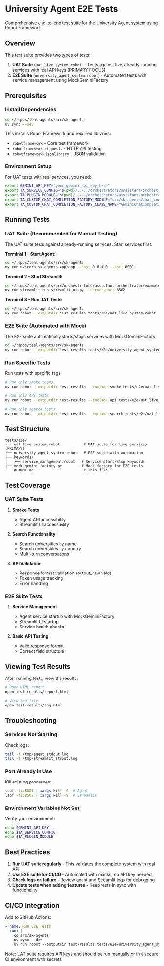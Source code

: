 # University Agent E2E Tests

Comprehensive end-to-end test suite for the University Agent system using Robot Framework.

## Overview

This test suite provides two types of tests:

1. **UAT Suite** (`uat_live_system.robot`) - Tests against live, already-running services with real API keys (PRIMARY FOCUS)
2. **E2E Suite** (`university_agent_system.robot`) - Automated tests with service management using MockGeminiFactory

## Prerequisites

### Install Dependencies

```bash
cd ~/repos/teal-agents/src/sk-agents
uv sync --dev
```

This installs Robot Framework and required libraries:
- `robotframework` - Core test framework
- `robotframework-requests` - HTTP API testing
- `robotframework-jsonlibrary` - JSON validation

### Environment Setup

For UAT tests with real services, you need:

```bash
export GEMINI_API_KEY="your_gemini_api_key_here"
export TA_SERVICE_CONFIG="$(pwd)/../../orchestrators/assistant-orchestrator/example/university/config.yaml"
export TA_PLUGIN_MODULE="$(pwd)/../../orchestrators/assistant-orchestrator/example/university/custom_plugins.py"
export TA_CUSTOM_CHAT_COMPLETION_FACTORY_MODULE="src/sk_agents/chat_completion/custom/gemini_chat_completion_factory.py"
export TA_CUSTOM_CHAT_COMPLETION_FACTORY_CLASS_NAME="GeminiChatCompletionFactory"
```

## Running Tests

### UAT Suite (Recommended for Manual Testing)

The UAT suite tests against already-running services. Start services first:

**Terminal 1 - Start Agent:**
```bash
cd ~/repos/teal-agents/src/sk-agents
uv run uvicorn sk_agents.app:app --host 0.0.0.0 --port 8001
```

**Terminal 2 - Start Streamlit:**
```bash
cd ~/repos/teal-agents/src/orchestrators/assistant-orchestrator/example/university
uv run streamlit run streamlit_ui.py --server.port 8502
```

**Terminal 3 - Run UAT Tests:**
```bash
cd ~/repos/teal-agents/src/sk-agents
uv run robot --outputdir test-results tests/e2e/uat_live_system.robot
```

### E2E Suite (Automated with Mock)

The E2E suite automatically starts/stops services with MockGeminiFactory:

```bash
cd ~/repos/teal-agents/src/sk-agents
uv run robot --outputdir test-results tests/e2e/university_agent_system.robot
```

### Run Specific Tests

Run tests with specific tags:

```bash
# Run only smoke tests
uv run robot --outputdir test-results --include smoke tests/e2e/uat_live_system.robot

# Run only API tests
uv run robot --outputdir test-results --include api tests/e2e/uat_live_system.robot

# Run only search tests
uv run robot --outputdir test-results --include search tests/e2e/uat_live_system.robot
```

## Test Structure

```
tests/e2e/
├── uat_live_system.robot           # UAT suite for live services (PRIMARY)
├── university_agent_system.robot   # E2E suite with automation
├── keywords/
│   └── service_management.robot   # Service start/stop keywords
├── mock_gemini_factory.py         # Mock factory for E2E tests
└── README.md                       # This file
```

## Test Coverage

### UAT Suite Tests

1. **Smoke Tests**
   - Agent API accessibility
   - Streamlit UI accessibility

2. **Search Functionality**
   - Search universities by name
   - Search universities by country
   - Multi-turn conversations

3. **API Validation**
   - Response format validation (output_raw field)
   - Token usage tracking
   - Error handling

### E2E Suite Tests

1. **Service Management**
   - Agent service startup with MockGeminiFactory
   - Streamlit UI startup
   - Service health checks

2. **Basic API Testing**
   - Valid response format
   - Correct field structure

## Viewing Test Results

After running tests, view the results:

```bash
# Open HTML report
open test-results/report.html

# View log file
open test-results/log.html
```

## Troubleshooting

### Services Not Starting

Check logs:
```bash
tail -f /tmp/agent_stdout.log
tail -f /tmp/streamlit_stdout.log
```

### Port Already in Use

Kill existing processes:
```bash
lsof -ti:8001 | xargs kill -9  # Agent
lsof -ti:8502 | xargs kill -9  # Streamlit
```

### Environment Variables Not Set

Verify your environment:
```bash
echo $GEMINI_API_KEY
echo $TA_SERVICE_CONFIG
echo $TA_PLUGIN_MODULE
```

## Best Practices

1. **Run UAT suite regularly** - This validates the complete system with real API
2. **Use E2E suite for CI/CD** - Automated with mocks, no API key needed
3. **Check logs on failure** - Review agent and Streamlit logs for debugging
4. **Update tests when adding features** - Keep tests in sync with functionality

## CI/CD Integration

Add to GitHub Actions:

```yaml
- name: Run E2E Tests
  run: |
    cd src/sk-agents
    uv sync --dev
    uv run robot --outputdir test-results tests/e2e/university_agent_system.robot
```

Note: UAT suite requires API keys and should be run manually or in a secure CI environment with secrets.
